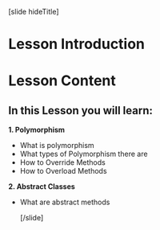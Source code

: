 [slide hideTitle]

# Lesson Introduction

# Lesson Content

## In this Lesson you will learn:

**1. Polymorphism**
- What is polymorphism
- What types of Polymorphism there are
- How to Override Methods
- How to Overload Methods

**2. Abstract Classes**
- What are abstract methods
    
    [/slide]